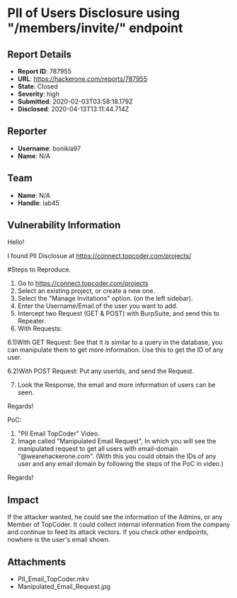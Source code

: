 # PII of Users Disclosure using "/members/invite/" endpoint

## Report Details
- **Report ID**: 787955
- **URL**: https://hackerone.com/reports/787955
- **State**: Closed
- **Severity**: high
- **Submitted**: 2020-02-03T03:58:18.179Z
- **Disclosed**: 2020-04-13T13:11:44.714Z

## Reporter
- **Username**: bonikia97
- **Name**: N/A

## Team
- **Name**: N/A
- **Handle**: lab45

## Vulnerability Information
Hello!

I found PII Disclosue at https://connect.topcoder.com/projects/

#Steps to Reproduce.

1) Go to https://connect.topcoder.com/projects
2) Select an existing project, or create a new one.
3) Select the "Manage Invitations" option. (on the left sidebar).
4) Enter the Username/Email of the user you want to add.
5) Intercept two Request (GET & POST) with BurpSuite, and send this to Repeater.
6) With Requests: 

6.1)With GET Request: See that it is similar to a query in the database, you can manipulate them to get more information. Use this to get the ID of any user.

6.2)With POST Request: Put any userIds, and send the Request.

7) Look the Response, the email and more information of users can be seen.
 
Regards!

PoC: 
1) "PII Email TopCoder" Video.
2)  Image called "Manipulated Email Request",  In which you will see the manipulated request to get all users with email-domain "@wearehackerone.com".
(With this you could obtain the IDs of any user and any email domain by following the steps of the PoC in video.)


Regards!

## Impact

If the attacker wanted, he could see the information of the Admins, or any Member of TopCoder. It could collect internal information from the company and continue to feed its attack vectors.
If you check other endpoints, nowhere is the user's email shown.

## Attachments
- PII_Email_TopCoder.mkv
- Manipulated_Email_Request.jpg
